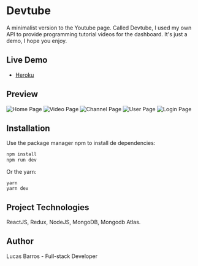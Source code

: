 # Devtube

A minimalist version to the Youtube page. Called Devtube, I used my own API to provide programming tutorial videos for the dashboard. It's just a demo, I hope you enjoy.

## Live Demo

* [Heroku](https://lucasbarrosdevtube.herokuapp.com/)

## Preview

![Home Page](https://imgur.com/60aMOrf.jpeg)
![Video Page](https://imgur.com/ZXbuD3b.jpeg)
![Channel Page](https://imgur.com/0IMeBlS.jpeg)
![User Page](https://imgur.com/imqQEAK.jpeg)
![Login Page](https://imgur.com/E3EoL1x.jpeg)

## Installation

Use the package manager npm to install de dependencies:

```bash
npm install
npm run dev
```

Or the yarn:

```
yarn 
yarn dev
```

## Project Technologies
ReactJS, Redux, NodeJS, MongoDB, Mongodb Atlas.


## Author
Lucas Barros - Full-stack Developer


